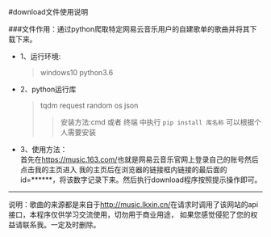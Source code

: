 #download文件使用说明

###文件作用：通过python爬取特定网易云音乐用户的自建歌单的歌曲并将其下载下来。
* 1、运行环境: 
    > windows10 python3.6
* 2、python运行库
    > tqdm request random os json
    >> 安装方法:cmd 或者 终端 中执行 ```pip install 库名称``` 可以根据个人需要安装
* 3、使用方法：  
首先在<https://music.163.com/>也就是网易云音乐官网上登录自己的账号然后点击我的主页进入
我的主页后在浏览器的链接框内链接的最后面的id=******，将该数字记录下来。然后执行download程序按照提示操作即可。
---
说明：歌曲的来源都是来自于<http://music.lkxin.cn/>在请求时调用了该网站的api接口，本程序仅供学习交流使用，切勿用于商业用途，
如果您感觉侵犯了您的权益请联系我。一定及时删除。



